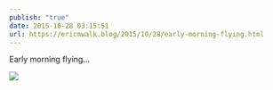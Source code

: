 ```yaml
---
publish: "true"
date: 2015-10-28 03:15:51
url: https://ericmwalk.blog/2015/10/28/early-morning-flying.html
---
```


Early morning flying...

![](https://ericmwalk.blog/uploads/2022/c66dce3397.jpg)